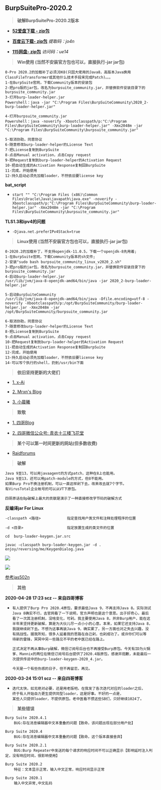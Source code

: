 ## BurpSuitePro-2020.2

> **破解BurpSuitePro-2020.2版本**

- **[52爱盘下载 - zip包](https://down.52pojie.cn/Tools/Network_Analyzer/)**

- **[百度云下载- zip包](https://pan.baidu.com/s/1EXfiqdBB6Kssf58COlfG0Q)** *提取码：jo4n*

- **[115网盘- zip包](https://115.com/s/sw3k0t736qr)** *访问码：ue14*

> **Win使用 (当然不安装官方包也可以，直接执行-jar jar包)**

  ```
  0-Pro 2020.2的加载补丁必须JDK8(只因大佬用的Java8，高版本Java换用ClassFileTransformer或其他什么技术手段来完成Patch)。。。
  1-在BurpSuite官网，下载Community版本的安装包
  2-把pro版的jar包，改名为burpsuite_community.jar，并替换软件安装目录下的burpsuite_community.jar
  3-打开burp-loader-helper.jar
  Powershell：java -jar "C:\Program Files\BurpSuiteCommunity\2020_2-burp-loader-helper.jar"

  4-打开burpsuite_community.jar
  Powershell：java -noverify -Xbootclasspath/p:"C:\Program Files\BurpSuiteCommunity\burp-loader-helper.jar" -Xmx2048m -jar "C:\Program Files\BurpSuiteCommunity\burpsuite_community.jar"
  
  5-取消协助，同意协议
  6-随意修改burp-loader-helper的License Text
  7-把License复制到BurpSuite
  8-点击Manual activation，点击Copy request
  9-把Request复制到burp-loader-helper的Activation Request
  10-把自动生成的Activation Response复制回BurpSuite
  11-完成，开始使用
  12-持久启动必须先加载loader，不然依旧要license key
  ```

**bat_script**

- `start "" "C:\Program Files (x86)\Common Files\Oracle\Java\javapath\java.exe" -noverify -Xbootclasspath/p:"C:\Program Files\BurpSuiteCommunity\burp-loader-helper.jar" -Xmx2048m -jar "C:\Program Files\BurpSuiteCommunity\burpsuite_community.jar"`

**TLS1.3和ipv4的问题**

- `-Djava.net.preferIPv4Stack=true`

> **Linux使用 (当然不安装官方包也可以，直接执行-jar jar包)**

  ```
  0-2020.2的加载补丁，不支持openjdk-11.0.5，下载一个openjdk-8先用着;
  1-在BurpSuite官网，下载Community版本的sh文件;
  2-安装"sudo bash burpsuite_community_linux_v2020_2.sh"
  3-把pro版的jar包，改名为burpsuite_community.jar，并替换软件安装目录下的burpsuite_community.jar
  4-启动burp-loader-helper.jar
  /usr/lib/jvm/java-8-openjdk-amd64/bin/java -jar 2020_2-burp-loader-helper.jar

  5-启动BurpSuiteCommunity
  /usr/lib/jvm/java-8-openjdk-amd64/bin/java -Dfile.encoding=utf-8 -noverify -Xbootclasspath/p:/opt/BurpSuiteCommunity/burp-loader-helper.jar -Xmx2048m -jar /opt/BurpSuiteCommunity/burpsuite_community.jar
  
  6-取消协助，同意协议
  7-随意修改burp-loader-helper的License Text
  8-把License复制到BurpSuite
  9-点击Manual activation，点击Copy request
  10-把Request复制到burp-loader-helper的Activation Request
  11-把自动生成的Activation Response复制回BurpSuite
  12-完成，开始使用
  13-持久启动必须先加载loader，不然依旧要license key
  14-可以写个执行的shell，扔到/usr/bin下面
  ```
> **依旧坚持更新的大佬们**

- [1. x-Ai](https://github.com/x-Ai/BurpSuiteLoader)

- [2. Mrxn's Blog](https://mrxn.net/)

- [3. 小晨曦](https://xcxmiku.com/)

> **致敬**

- [1. 四哥Blog](http://scz.617.cn:8/misc/201910151519.txt)

- [2. 四哥微信公众号: 青衣十三楼飞花堂]()

> **某个可以第一时间更新的网站(但多数收费)**

- [Raidforums](https://raidforums.com/Forum-Cracking-Tools)

> **破解**

```
Java 9至13，可以用javaagent的方式patch，这种在8上也能用。
Java 9至13，还可以用patch-module的方式，但8不能用。
如果Burp Pro不换注册机制，可以一直这样剁下去，改来改去就7个字节。
有VirusTotal企业帐号的可以从VT下原包。

四哥原话在Bp破解上最大的贡献是演示了一种直接修改字节码的破解方式
```

**反编译jar For Linux**

```
-classpath <路径>            指定查找用户类文件和注释处理程序的位置

-d <目录>                    指定放置生成的类文件的位置

cd  burp-loader-keygen.jar.src

javac -classpath burp-loader-keygen.jar -d . enjoy/reversing/me/KeygenDialog.java
```

![](https://github.com/jas502n/BurpSuite_Pro_v1.7.37/blob/master/javac.jpg)

![](https://github.com/jas502n/BurpSuite_Pro_v1.7.37/raw/master/JD-GUI.jpg)

[参考jas502n](https://github.com/jas502n/BurpSuite_Pro_v1.7.37/blob/master/README.md)

> **其他**

**2020-04-28 17:23 scz -- 来自四哥博客**

- ```
  有人提供了Burp Pro 2020.4原包，要求最低Java 9，不再支持Java 8。实际测试
  Java 8确实不行，去官网看了一下说明，官方声明也是这个意思。出于好奇心，最后
  看了一次其注册机制，没啥变化，可剁。我主要使用Java 8，并非Burp用户，能在这
  半年来坚持更新破解，算是为大伙儿尽一点小小的心意。本来，如果它还支持Java 8，
  我就继续剁下去。不想为这事再装Java 9，确实累了，另一方面也对之失去兴趣，没
  有挑战性。据我所知，很多人延着我的思路在自己剁，也剁成功了。或许你们可以等
  待新的雷锋，冥冥中另一些路见不平的老中医已经在路上。
  
  正式决定不再从事Burp破解，微信订阅号后台也不再接受Burp原包。今天有ID为火锅
  爹、Mannix的两位在微信订阅号后台提供了2020.4版原包，感谢并抱歉，未能最后一
  次提供传说中的burp-loader-keygen-2020_4.jar。
  
  今天是一个有些伤感的日子，但不再留恋，再见。
  ```

**2020-03-24 15:01 scz -- 来自四哥博客**

- ```
  迭代太快，如无绝对必要，还是用老版吧。在我发了各次迭代对应的loader之后，
  终于有人开始自力更生提供同型loader，这是好事。不好的一点是，
  某些人只提供loader，不提供原包。老中医看不惯这些SB们，只好继续1024了。
  ```

> **某些错误**

```
Burp Suite 2020.4.1
    BUG:存在消息编辑器中文本重叠的问题【致命，该问题出现在部分用户处】

Burp Suite 2020.4
    BUG:存在消息编辑器中文本重叠的问题【致命，这个版本直接舍弃】

Burp Suite 2020.2.1
    BUG:Burp Repeater中发送的每个请求的响应时间不可以正确显示【影响延时注入判定，没有响应时间，很影响使用】

Burp Suite 2020.2
    特征：文本显示正常，输入中文正常，响应时间显示正常

Burp Suite 2020.1
    输入中文异常,中文乱码
```
